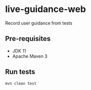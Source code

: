 # live-guidance-web

Record user guidance from tests


## Pre-requisites

- JDK 11
- Apache Maven 3

## Run tests
```shell
mvn clean test 
```